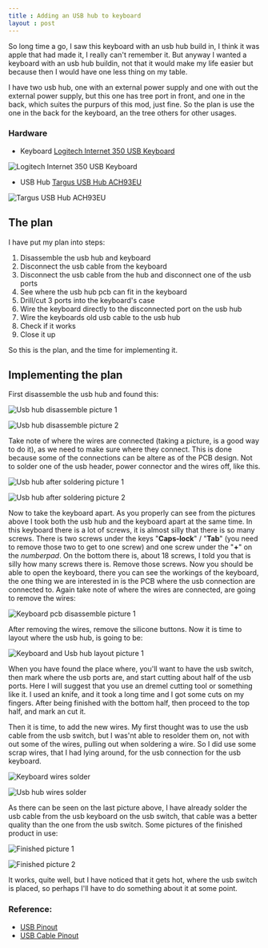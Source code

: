 ```yaml
---
title : Adding an USB hub to keyboard
layout : post
---
```

So long time a go, I saw this keyboard with an usb hub build in, I think it was apple that had made it, I really can't remember it. But anyway I wanted a keyboard with an usb hub buildin, not that it would make my life easier but because then I would have one less thing on my table.

I have two usb hub, one with an external power supply and one with out the external power supply, but this one has tree port in front, and one in the back, which suites the purpurs of this mod, just fine.
So the plan is use the one in the back for the keyboard, an the tree others for other usages.

### Hardware
* Keyboard [Logitech Internet 350 USB Keyboard](http://www.logitech.com/en-roeu/for-business/products/keyboards/devices/585) 

![Logitech Internet 350 USB Keyboard](/images/2011-11-09-adding-an-usb-hub-to-keyboard/logitech_350_keyboard.png)

* USB Hub [Targus USB Hub ACH93EU](http://www.targus.com/uk/drivers_manuals.asp?SKU=ACH93EU)

![Targus USB Hub ACH93EU](/images/2011-11-09-adding-an-usb-hub-to-keyboard/targus_usb_hub.jpg)

## The plan
I have put my plan into steps:

1. Disassemble the usb hub and keyboard
2. Disconnect the usb cable from the keyboard
3. Disconnect the usb cable from the hub and disconnect one of the usb ports
4. See where the usb hub pcb can fit in the keyboard
5. Drill/cut 3 ports into the keyboard's case
6. Wire the keyboard directly to the disconnected port on the usb hub
7. Wire the keyboards old usb cable to the usb hub
8. Check if it works
9. Close it up

So this is the plan, and the time for implementing it.

## Implementing the plan
First disassemble the usb hub and found this:

![Usb hub disassemble picture 1](/images/2011-11-09-adding-an-usb-hub-to-keyboard/usb-dis-1.jpg)

![Usb hub disassemble picture 2](/images/2011-11-09-adding-an-usb-hub-to-keyboard/usb-dis-2.jpg)

Take note of where the wires are connected (taking a picture, is a good way to do it), as we need to make sure where they connect. This is done because some of the connections can be altere as of the PCB design. Not to solder one of the usb header, power connector and the wires off, like this.

![Usb hub after soldering picture 1](/images/2011-11-09-adding-an-usb-hub-to-keyboard/usb-solder-1.jpg)

![Usb hub after soldering picture 2](/images/2011-11-09-adding-an-usb-hub-to-keyboard/usb-solder-2.jpg)

Now to take the keyboard apart. As you properly can see from the pictures above I took both the usb hub and the keyboard apart at the same time. In this keyboard there is a lot of screws, it is almost silly that there is so many screws. There is two screws under the keys "<b>Caps-lock</b>" / "<b>Tab</b>" (you need to remove those two to get to one screw) and one screw under the "<b>+</b>" on the <i>numberpad</i>. On the bottom there is, about 18 screws, I told you that is silly how many screws there is. Remove those screws.
Now you should be able to open the keyboard, there you can see the workings of the keyboard, the one thing we are interested in is the PCB where the usb connection are connected to.
Again take note of where the wires are connected, are going to remove the wires:

![Keyboard pcb disassemble picture 1](/images/2011-11-09-adding-an-usb-hub-to-keyboard/keyboard-dis-1.jpg)

After removing the wires, remove the silicone buttons. Now it is time to layout where the usb hub, is going to be:

![Keyboard and Usb hub layout picture 1](/images/2011-11-09-adding-an-usb-hub-to-keyboard/keyboard-usb-layout-1.jpg)

When you have found the place where, you'll want to have the usb switch, then mark where the usb ports are, and start cutting about half of the usb ports. Here I will suggest that you use an dremel cutting tool or something like it. I used an knife, and it took a long time and I got some cuts on my fingers. 
After being finished with the bottom half, then proceed to the top half, and mark an cut it.

Then it is time, to add the new wires. My first thought was to use the usb cable from the usb switch, but I was'nt able to resolder them on, not with out some of the wires, pulling out when soldering a wire. So I did use some scrap wires, that I had lying around, for the usb connection for the usb keyboard.

![Keyboard wires solder](/images/2011-11-09-adding-an-usb-hub-to-keyboard/wire-solder-1.jpg)

![Usb hub wires solder](/images/2011-11-09-adding-an-usb-hub-to-keyboard/wire-solder-2.jpg)

As there can be seen on the last picture above, I have already solder the usb cable from the usb keyboard on the usb switch, that cable was a better quality than the one from the usb switch.
Some pictures of the finished product in use:

![Finished picture 1](/images/2011-11-09-adding-an-usb-hub-to-keyboard/finished_1.jpg)

![Finished picture 2](/images/2011-11-09-adding-an-usb-hub-to-keyboard/finished_2.jpg)

It works, quite well, but I have noticed that it gets hot, where the usb switch is placed, so perhaps I'll have to do something about it at some point.

### Reference:
* [USB Pinout](http://pinouts.ru/Slots/USB_pinout.shtml)
* [USB Cable Pinout](http://pinouts.ru/SerialPortsCables/usb_cable_pinout.shtml)
